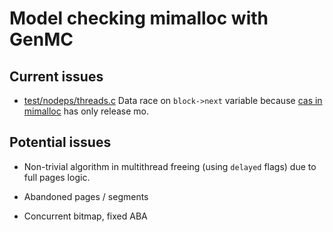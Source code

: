 # Model checking mimalloc with GenMC

## Current issues

- [test/nodeps/threads.c](test/nodeps/threads.c) Data race on `block->next` variable because [cas in mimalloc](https://github.com/microsoft/mimalloc/blob/71160e2bac443c0dd35c7ee13993466efcee57b2/include/mimalloc-atomic.h#L204) has only release mo.

## Potential issues

- Non-trivial algorithm in multithread freeing (using `delayed` flags) due to full pages logic.

- Abandoned pages / segments

- Concurrent bitmap, fixed ABA
